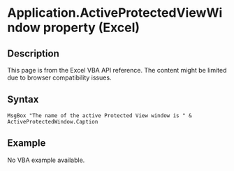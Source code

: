 # Application.ActiveProtectedViewWindow property (Excel)

## Description
This page is from the Excel VBA API reference. The content might be limited due to browser compatibility issues.

## Syntax
```vba
MsgBox "The name of the active Protected View window is " & ActiveProtectedWindow.Caption
```

## Example
No VBA example available.
